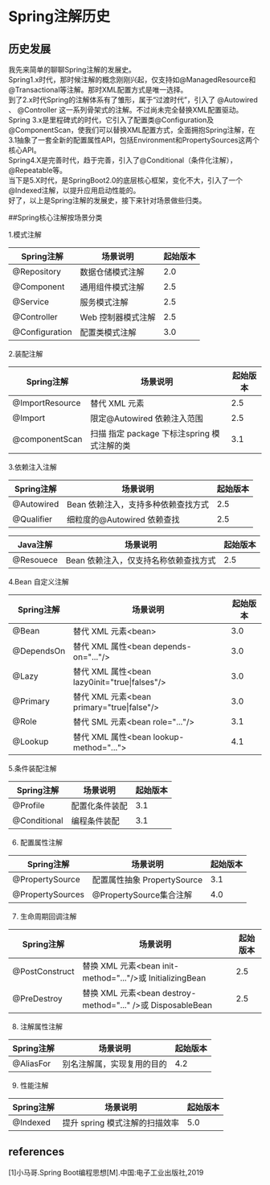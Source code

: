 # Spring注解历史

## 历史发展

我先来简单的聊聊Spring注解的发展史。  
Spring1.x时代，那时候注解的概念刚刚兴起，仅支持如@ManagedResource和@Transactional等注解。那时XML配置方式是唯一选择。  
到了2.x时代Spring的注解体系有了雏形，属于“过渡时代”，引入了 @Autowired 、 @Controller 这一系列骨架式的注解。不过尚未完全替换XML配置驱动。  
Spring 3.x是里程碑式的时代，它引入了配置类@Configuration及@ComponentScan，使我们可以替换XML配置方式，全面拥抱Spring注解，在3.1抽象了一套全新的配置属性API，包括Environment和PropertySources这两个核心API。  
Spring4.X是完善时代，趋于完善，引入了@Conditional（条件化注解），@Repeatable等。  
当下是5.X时代，是SpringBoot2.0的底层核心框架，变化不大，引入了一个@Indexed注解，以提升应用启动性能的。  
好了，以上是Spring注解的发展史，接下来针对场景做些归类。

##Spring核心注解按场景分类

1.模式注解

| Spring注解 | 场景说明 | 起始版本 |
| ---- | ---- | ---- |
| @Repository | 数据仓储模式注解 | 2.0 |
| @Component | 通用组件模式注解 | 2.5 |
| @Service | 服务模式注解 | 2.5 |
| @Controller | Web 控制器模式注解 | 2.5 |
| @Configuration | 配置类模式注解 | 3.0 |


2.装配注解
    
| Spring注解 | 场景说明 | 起始版本 |
| ---- | ---- | ---- |
| @ImportResource | 替代 XML 元素<import> | 2.5 |
| @Import | 限定@Autowired 依赖注入范围 | 2.5 |
| @componentScan | 扫描 指定 package 下标注spring 模式注解的类 | 3.1 |


3.依赖注入注解

| Spring注解 | 场景说明 | 起始版本 |
| ---- | ---- | ---- |        
| @Autowired | Bean 依赖注入，支持多种依赖查找方式 | 2.5 |
| @Qualifier | 细粒度的@Autowired 依赖查找 | 2.5 |
 
| Java注解 | 场景说明 | 起始版本 |
| ---- | ---- | ---- |      
| @Resouece | Bean 依赖注入，仅支持名称依赖查找方式 | 2.5 |


4.Bean 自定义注解

| Spring注解 | 场景说明 | 起始版本 |
| ---- | ---- | ---- |  
| @Bean | 替代 XML 元素&lt;bean&gt; | 3.0 |
| @DependsOn | 替代 XML 属性&lt;bean depends-on="..."/&gt; | 3.0 |
| @Lazy | 替代 XML 属性&lt;bean lazy0init="true&#124;falses"/&gt; | 3.0 |
| @Primary | 替代 XML 元素&lt;bean primary="true&#124;false"/&gt; | 3.0 |
| @Role | 替代 SML 元素&lt;bean role="..."/&gt; | 3.1 |
| @Lookup | 替代 XML 属性&lt;bean lookup-method="..."&gt; | 4.1 |


5.条件装配注解 
       
| Spring注解 | 场景说明 | 起始版本 |
| ---- | ---- | ---- |  
| @Profile | 配置化条件装配 | 3.1 |
| @Conditional | 编程条件装配 | 3.1 |                    


6. 配置属性注解

| Spring注解 | 场景说明 | 起始版本 |
| ---- | ---- | ---- |  
| @PropertySource | 配置属性抽象 PropertySource | 3.1 |
| @PropertySources | @PropertySource集合注解 | 4.0 |


7. 生命周期回调注解

| Spring注解 | 场景说明 | 起始版本 |
| ---- | ---- | ---- |  
| @PostConstruct | 替换 XML 元素&lt;bean init-method="..."/&gt;或 InitializingBean | 2.5 |
| @PreDestroy | 替换 XML 元素&lt;bean destroy-method="..." /&gt;或 DisposableBean | 2.5 |


8. 注解属性注解

| Spring注解 | 场景说明 | 起始版本 |
| ---- | ---- | ---- | 
| @AliasFor | 别名注解属，实现复用的目的 | 4.2 | 

9. 性能注解

| Spring注解 | 场景说明 | 起始版本 |
| ---- | ---- | ---- | 
| @Indexed | 提升 spring 模式注解的扫描效率 | 5.0 |
    
## references

[1]小马哥.Spring Boot编程思想[M].中国:电子工业出版社,2019
